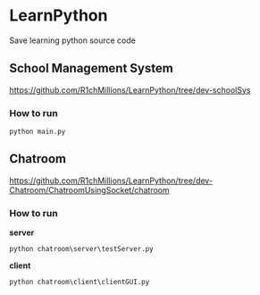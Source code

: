 # LearnPython
Save learning python source code


## School Management System

https://github.com/R1chMillions/LearnPython/tree/dev-schoolSys



### How to run
```
python main.py
```

## Chatroom

https://github.com/R1chMillions/LearnPython/tree/dev-Chatroom/ChatroomUsingSocket/chatroom



### How to run

**server**
```
python chatroom\server\testServer.py
```

**client**
```
python chatroom\client\clientGUI.py
```
